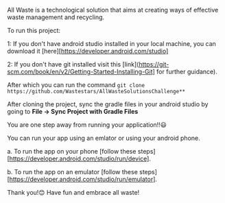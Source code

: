All Waste is a technological solution that aims at creating ways of effective waste management and recycling.

To run this project:

1: If you don't have android studio installed in your local machine, you can download it [here][https://developer.android.com/studio]

2: If you don't have git installed visit this [link](https://git-scm.com/book/en/v2/Getting-Started-Installing-Git] for further guidance).


After which you can run the command `git clone https://github.com/Wastestars/AllWasteSolutionsChallenge**`

After cloning the project, sync the gradle files in your android studio by going to **File -> Sync Project with Gradle Files**

You are one step away from running your application!!😃

You can run your app using an emlator or using your android phone. 

a. To run the app on your phone [follow these steps][https://developer.android.com/studio/run/device].

b. To run the app on an emulator [follow these steps][https://developer.android.com/studio/run/emulator].

Thank you!😊 Have fun and embrace all waste!

